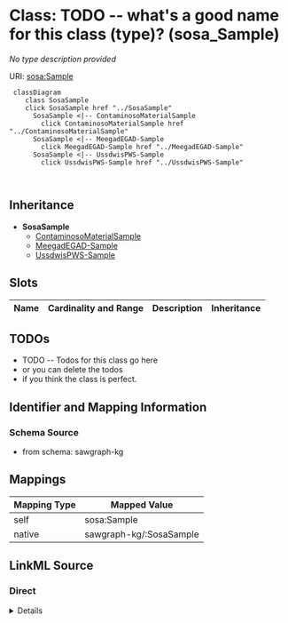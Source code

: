 

# Class: TODO -- what's a good name for this class (type)? (sosa_Sample)


_No type description provided_





URI: [sosa:Sample](http://www.w3.org/ns/sosa/Sample)






```mermaid
 classDiagram
    class SosaSample
    click SosaSample href "../SosaSample"
      SosaSample <|-- ContaminosoMaterialSample
        click ContaminosoMaterialSample href "../ContaminosoMaterialSample"
      SosaSample <|-- MeegadEGAD-Sample
        click MeegadEGAD-Sample href "../MeegadEGAD-Sample"
      SosaSample <|-- UssdwisPWS-Sample
        click UssdwisPWS-Sample href "../UssdwisPWS-Sample"
      
      
```





## Inheritance
* **SosaSample**
    * [ContaminosoMaterialSample](../classes/ContaminosoMaterialSample.md)
    * [MeegadEGAD-Sample](../classes/MeegadEGAD-Sample.md)
    * [UssdwisPWS-Sample](../classes/UssdwisPWS-Sample.md)



## Slots

| Name | Cardinality and Range | Description | Inheritance |
| ---  | --- | --- | --- |









## TODOs

* TODO -- Todos for this class go here
* or you can delete the todos
* if you think the class is perfect.

## Identifier and Mapping Information







### Schema Source


* from schema: sawgraph-kg




## Mappings

| Mapping Type | Mapped Value |
| ---  | ---  |
| self | sosa:Sample |
| native | sawgraph-kg/:SosaSample |







## LinkML Source

<!-- TODO: investigate https://stackoverflow.com/questions/37606292/how-to-create-tabbed-code-blocks-in-mkdocs-or-sphinx -->

### Direct

<details>
```yaml
name: sosa_Sample
description: No type description provided
title: TODO -- what's a good name for this class (type)?
todos:
- TODO -- Todos for this class go here
- or you can delete the todos
- if you think the class is perfect.
notes:
- Class with 23180 occurences.
from_schema: sawgraph-kg
rank: 1000
class_uri: sosa:Sample

```
</details>

### Induced

<details>
```yaml
name: sosa_Sample
description: No type description provided
title: TODO -- what's a good name for this class (type)?
todos:
- TODO -- Todos for this class go here
- or you can delete the todos
- if you think the class is perfect.
notes:
- Class with 23180 occurences.
from_schema: sawgraph-kg
rank: 1000
class_uri: sosa:Sample

```
</details>